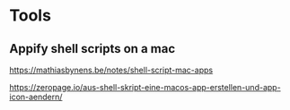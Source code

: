 # Tools

## Appify shell scripts on a mac

https://mathiasbynens.be/notes/shell-script-mac-apps

https://zeropage.io/aus-shell-skript-eine-macos-app-erstellen-und-app-icon-aendern/
